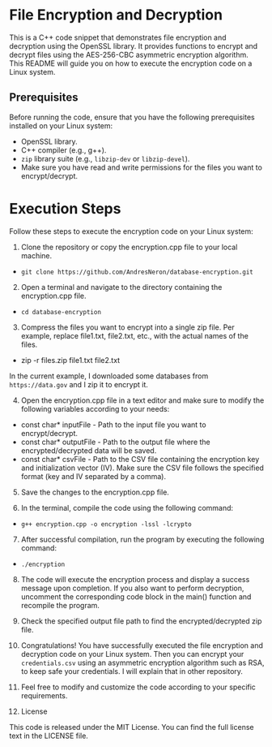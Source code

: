 # File Encryption and Decryption

This is a C++ code snippet that demonstrates file encryption and decryption using the OpenSSL library. It provides functions to encrypt 
and decrypt files using the AES-256-CBC asymmetric encryption algorithm. This README will guide you on how to execute the encryption code on a Linux system.

## Prerequisites

Before running the code, ensure that you have the following prerequisites installed on your Linux system:

- OpenSSL library.
- C++ compiler (e.g., g++).
- `zip` library suite (e.g., `libzip-dev` or `libzip-devel`).
- Make sure you have read and write permissions for the files you want to encrypt/decrypt.

# Execution Steps

Follow these steps to execute the encryption code on your Linux system:

1. Clone the repository or copy the encryption.cpp file to your local machine.

- `git clone https://github.com/AndresNeron/database-encryption.git`

2. Open a terminal and navigate to the directory containing the encryption.cpp file.

- `cd database-encryption`

3. Compress the files you want to encrypt into a single zip file. Per example, replace file1.txt, file2.txt, etc., with the actual names of the files.

- zip -r files.zip file1.txt file2.txt

In the current example, I downloaded some databases from `https://data.gov` and I zip it to encrypt it.

4. Open the encryption.cpp file in a text editor and make sure to modify the following variables according to your needs:

- const char* inputFile - Path to the input file you want to encrypt/decrypt.
- const char* outputFile - Path to the output file where the encrypted/decrypted data will be saved.
- const char* csvFile - Path to the CSV file containing the encryption key and initialization vector (IV). Make sure the CSV file follows the specified 
format (key and IV separated by a comma).

5. Save the changes to the encryption.cpp file.

6. In the terminal, compile the code using the following command:

- `g++ encryption.cpp -o encryption -lssl -lcrypto`

7. After successful compilation, run the program by executing the following command:

- `./encryption`

8. The code will execute the encryption process and display a success message upon completion. If you also want to perform decryption, 
uncomment the corresponding code block in the main() function and recompile the program.

9. Check the specified output file path to find the encrypted/decrypted zip file.

10. Congratulations! You have successfully executed the file encryption and decryption code on your Linux system. Then you can encrypt 
your `credentials.csv` using an asymmetric encryption algorithm such as RSA, to keep safe your credentials. I will explain that in other repository.

11. Feel free to modify and customize the code according to your specific requirements.

12. License

This code is released under the MIT License. You can find the full license text in the LICENSE file.
